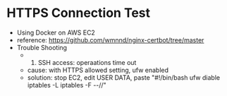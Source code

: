 # HTTPS Connection Test
- Using Docker on AWS EC2
- reference: https://github.com/wmnnd/nginx-certbot/tree/master
- Trouble Shooting
    - 1. SSH access: operaations time out 
    - cause: with HTTPS allowed setting, ufw enabled 
    - solution: stop EC2, edit USER DATA, paste "#!/bin/bash ufw diable iptables -L iptables -F --//"

